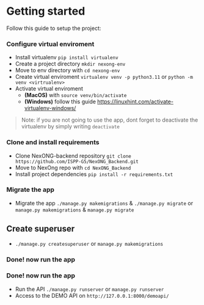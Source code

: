 # Getting started

Follow this guide to setup the project:

### Configure virtual enviroment
- Install virtualenv `pip install virtualenv`
- Create a project directory `mkdir nexong-env`
- Move to env directory with `cd nexong-env`
- Create virtual enviroment `virtualenv venv -p python3.11` or `python -m venv <virtrualenv>`
- Activate virtual enviroment
    - **(MacOS)** with `source venv/bin/activate` 
    - **(Windows)** follow this guide https://linuxhint.com/activate-virtualenv-windows/
> Note: if you are not going to use the app, dont forget to deactivate the virtualenv by simply writing `deactivate`
  
### Clone and install requirements
- Clone NexONG-backend repository `git clone https://github.com/ISPP-G5/NexONG_Backend.git`
- Move to NexOng repo with `cd NexONG_Backend`
- Install project dependencies `pip install -r requirements.txt`

### Migrate the app
- Migrate the app `./manage.py makemigrations` & `./manage.py migrate` or `manage.py makemigrations` & `manage.py migrate`

## Create superuser
- `./manage.py createsuperuser` or `manage.py makemigrations`

### Done! now run the app
### Done! now run the app
- Run the API `./manage.py runserver` or `manage.py runserver`
- Access to the DEMO API on `http://127.0.0.1:8000/demoapi/`
